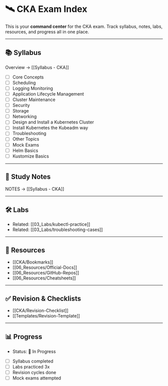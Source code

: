 # 🛰 CKA Exam Index

This is your **command center** for the CKA exam. Track syllabus, notes, labs, resources, and progress all in one place.

---

## 📚 Syllabus

Overview -> [[Syllabus - CKA]]

- [ ] Core Concepts
- [ ] Scheduling
- [ ] Logging Monitoring
- [ ] Application Lifecycle Management
- [ ] Cluster Maintenance
- [ ] Security
- [ ] Storage
- [ ] Networking
- [ ] Design and Install a Kubernetes Cluster
- [ ] Install Kubernetes the Kubeadm way
- [ ] Troubleshooting
- [ ] Other Topics
- [ ] Mock Exams
- [ ] Helm Basics
- [ ] Kustomize Basics

---

## 📝 Study Notes

NOTES -> [[Syllabus - CKA]]

---

## 🛠️ Labs

- Related: [[03_Labs/kubectl-practice]]
- Related: [[03_Labs/troubleshooting-cases]]

---

## 🔖 Resources

- [[CKA/Bookmarks]]
- [[06_Resources/Official-Docs]]
- [[06_Resources/GitHub-Repos]]
- [[06_Resources/Cheatsheets]]

---

## ✅ Revision & Checklists

- [[CKA/Revision-Checklist]]
- [[Templates/Revision-Template]]

---

## 📊 Progress

- Status: 🚀 In Progress
- [ ] Syllabus completed
- [ ] Labs practiced 3x
- [ ] Revision cycles done
- [ ] Mock exams attempted
